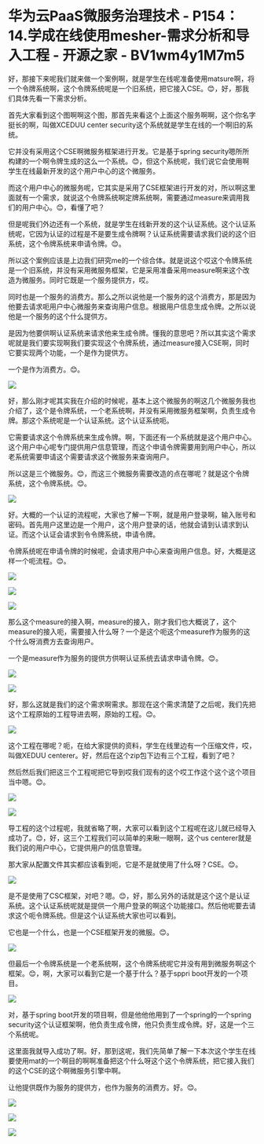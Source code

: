# 华为云PaaS微服务治理技术 - P154：14.学成在线使用mesher-需求分析和导入工程 - 开源之家 - BV1wm4y1M7m5

好，那接下来呢我们就来做一个案例啊，就是学生在线呢准备使用matsure啊，将一个令牌系统啊，这个令牌系统呢是一个旧系统，把它接入CSE。😊，好，那我们具体先看一下需求分析。

首先大家看到这个图啊啊这个图，那首先来看这个上面这个服务啊啊，这个你名字挺长的啊，叫做XCEDUU center security这个系统就是学生在线的一个啊旧的系统。

它并没有采用这个CSE啊微服务框架进行开发。它是基于spring security嗯所所构建的一个啊令牌生成的这么一个系统。😊，但这个系统呢，我们说它会使用啊学生在线最新开发的这个用户中心的这个微服务。

而这个用户中心的微服务呢，它其实是采用了CSE框架进行开发的对，所以啊这里面就有一个需求，就说这个令牌系统啊定牌系统啊，需要通过measure来调用我们的用户中心。😊，看懂了吧？

但是呢我们外边还有一个系统，就是学生在线新开发的这个认证系统。这个认证系统呢，它因为认证的过程是不是要生成令牌啊？认证系统需要请求我们说的这个旧系统，这个令牌系统来申请令牌。😊。

所以这个案例应该是上边我们研究me的一个综合体。就是说这个哎这个令牌系统是一个旧系统，并没有采用微服务框架，它是采用准备采用measure啊来这个改造为微服务。同时它既是一个服务提供方，哎。

同时也是一个服务的消费方。那么之所以说他是一个服务的这个消费方，那是因为他要去请求呃用户中心微服务来查询用户信息。根据用户信息生成令牌。之所以说他是一个服务的这个什么提供方。

是因为他要供啊认证系统来请求他来生成令牌。懂我的意思吧？所以其实这个需求呢就是我们要实现啊我们要实现这个令牌系统，通过measure接入CSE啊，同时它要实现两个功能，一个是作为提供方。

一个是作为消费方。😊。

![](img/3eef7280b552cd9760aef2d0452033b5_1.png)

好，那么刚才呢其实我在介绍的时候呢，基本上这个微服务的啊这几个微服务我也介绍了，这个是令牌系统，一个老系统啊，并没有采用微服务框架啊，负责生成令牌。那这个系统呢是一个认证系统。这个认证系统呃。

它需要请求这个令牌系统来生成令牌。啊，下面还有一个系统就是这个用户中心。这个用户中心呢专门提供用户信息管理，而这个申请令牌需要用到用户中心，所以老系统需要申请这个需要请求这个微服务来查询用户。

所以这是三个微服务。😊，而这三个微服务需要改造的点在哪呢？就是这个令牌系统，这个令牌系统。😊。

![](img/3eef7280b552cd9760aef2d0452033b5_3.png)

好。大概的一个认证的流程呢，大家也了解一下啊，就是用户登录啊，输入账号和密码。首先用户这里边是一个用户，这个用户登录的话，他就会请到认请求到认证。而这个认证会请求到令令牌系统，申请令牌。

令牌系统呢在申请令牌的时候呢，会请求用户中心来查询用户信息。好，大概是这样一个呃流程。😊。

![](img/3eef7280b552cd9760aef2d0452033b5_5.png)

![](img/3eef7280b552cd9760aef2d0452033b5_6.png)

![](img/3eef7280b552cd9760aef2d0452033b5_7.png)

那么这个measure的接入啊，measure的接入，刚才我们也大概说了，这个measure的接入呃，需要接入什么呀？一个是这个呃这个measure作为服务的这个什么呀消费方去查询用户。

一个是measure作为服务的提供方供啊认证系统去请求申请令牌。😊。

![](img/3eef7280b552cd9760aef2d0452033b5_9.png)

![](img/3eef7280b552cd9760aef2d0452033b5_10.png)

好，那么这就是我们的这个需求啊需求。那现在这个需求清楚了之后呢，我们先把这个工程原始的工程导进去啊，原始的工程。😊。



![](img/3eef7280b552cd9760aef2d0452033b5_12.png)

这个工程在哪呢？呃，在给大家提供的资料，学生在线里边有一个压缩文件，哎，叫做XEDUU centerer。好，然后在这个zip包下边有三个工程，看到了吧？

然后然后我们把这三个工程呢把它导到哎我们现有的这个哎工作这个这个这个项目当中嗯。😊。

![](img/3eef7280b552cd9760aef2d0452033b5_14.png)

![](img/3eef7280b552cd9760aef2d0452033b5_15.png)

导工程的这个过程呢，我就省略了啊，大家可以看到这个工程呢在这儿就已经导入成功了。😊，好，这三个工程我们可以简单的来瞅一眼啊，这个us centerer就是我们说的用户中心，它提供用户的信息管理。

那大家从配置文件其实都应该看到呃，它是不是就使用了什么呀？CSE。😊。

![](img/3eef7280b552cd9760aef2d0452033b5_17.png)

是不是使用了CSC框架，对吧？嗯。😊，好，那么另外的话就是这个这个是认证系统。这个认证系统呢就是提供一个用户登录的啊这个功能接口。然后他呢要去请求这个呃令牌系统。但是这个认证系统大家也可以看到。

它也是一个什么，也是一个CSE框架开发的微服。😊。

![](img/3eef7280b552cd9760aef2d0452033b5_19.png)

但最后一个令牌系统是一个老系统啊，这个令牌系统呢它并没有用到微服务啊这个框架。😊，啊，大家可以看到它是一个基于什么？基于sppri boot开发的一个项目。



![](img/3eef7280b552cd9760aef2d0452033b5_21.png)

对，基于spring boot开发的项目啊，但是他他他用到了一个spring的一个spring security这个认证框架啊，他负责生成令牌，他只负责生成令牌。好，这是一个三个系统呢。

这里面我就导入成功了啊。好，那到这呢，我们先简单了解一下本次这个学生在线要使用mat的一个啊目的啊啊准备把这个什么呀这个这个令牌系统，把它接入我们的这个CSE的这个啊微服务引擎中啊。

让他提供既作为服务的提供方，也作为服务的消费方。好。😊。

![](img/3eef7280b552cd9760aef2d0452033b5_23.png)

![](img/3eef7280b552cd9760aef2d0452033b5_24.png)

![](img/3eef7280b552cd9760aef2d0452033b5_25.png)